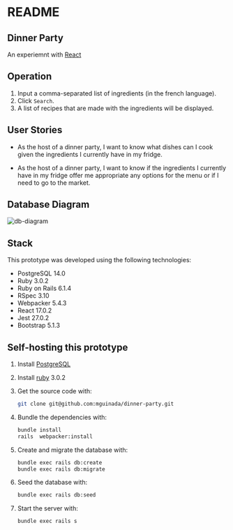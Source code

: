 # README

## Dinner Party

An experiemnt with [React](https://reactjs.org/)

## Operation

1. Input a comma-separated list of ingredients (in the french language).
2. Click `Search`.
3. A list of recipes that are made with the ingredients will be displayed.

## User Stories

- As the host of a dinner party, I want to know what dishes can I cook given the ingredients I currently have in my fridge.

- As the host of a dinner party, I want to know if the ingredients I currently have in my fridge offer me appropriate any options for the menu or if I need to go to the market.


## Database Diagram

![db-diagram](https://user-images.githubusercontent.com/605980/137990767-c1822c0a-fb55-46c8-95bf-4b6370a6547a.png)


## Stack

This prototype was developed using the following technologies:

- PostgreSQL 14.0
- Ruby 3.0.2
- Ruby on Rails 6.1.4
- RSpec 3.10
- Webpacker 5.4.3
- React 17.0.2
- Jest 27.0.2
- Bootstrap 5.1.3



## Self-hosting this prototype

1. Install [PostgreSQL](https://www.postgresql.org/docs/release/)

2. Install [ruby](https://www.ruby-lang.org/en/downloads/releases/) 3.0.2

3. Get the source code with:

   ```bash
   git clone git@github.com:mguinada/dinner-party.git
   ```

4. Bundle the dependencies with:

   ```bash
   bundle install
   rails  webpacker:install
   ```

5. Create and migrate the database with:

   ```bash
   bundle exec rails db:create
   bundle exec rails db:migrate
   ```

6. Seed the database with:

   ```bash
   bundle exec rails db:seed
   ```

7. Start the server with:

   ```bash
   bundle exec rails s
   ```
